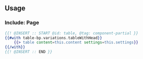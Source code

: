 ## Usage

### Include: Page

``` hbs
{{! @INSERT :: START @id: table, @tag: component-partial }}
{{#with table-bp.variations.tableWithHead}}
    {{> table content=this.content settings=this.settings}}
{{/with}}
{{! @INSERT :: END }}
```